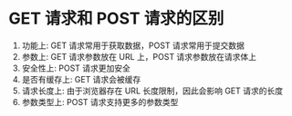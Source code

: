 # GET 请求和 POST 请求的区别

1. 功能上: GET 请求常用于获取数据，POST 请求常用于提交数据
2. 参数上: GET 请求参数放在 URL 上，POST 请求参数放在请求体上
3. 安全性上: POST 请求更加安全
4. 是否有缓存上: GET 请求会被缓存
5. 请求长度上: 由于浏览器存在 URL 长度限制，因此会影响 GET 请求的长度
6. 参数类型上: POST 请求支持更多的参数类型